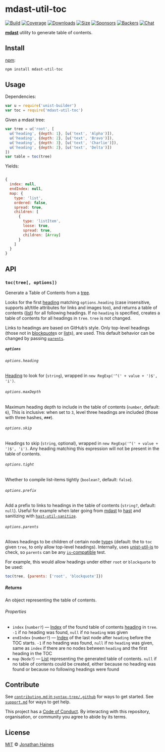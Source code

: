 # mdast-util-toc

[![Build][build-badge]][build]
[![Coverage][coverage-badge]][coverage]
[![Downloads][downloads-badge]][downloads]
[![Size][size-badge]][size]
[![Sponsors][sponsors-badge]][collective]
[![Backers][backers-badge]][collective]
[![Chat][chat-badge]][chat]

[**mdast**][mdast] utility to generate table of contents.

## Install

[npm][]:

```sh
npm install mdast-util-toc
```

## Usage

Dependencies:

```javascript
var u = require('unist-builder')
var toc = require('mdast-util-toc')
```

Given a mdast tree:

```javascript
var tree = u('root', [
  u('heading', {depth: 1}, [u('text', 'Alpha')]),
  u('heading', {depth: 2}, [u('text', 'Bravo')]),
  u('heading', {depth: 3}, [u('text', 'Charlie')]),
  u('heading', {depth: 2}, [u('text', 'Delta')])
])
var table = toc(tree)
```

Yields:

```javascript

{
  index: null,
  endIndex: null,
  map: {
    type: 'list',
    ordered: false,
    spread: true,
    children: [
      {
        type: 'listItem',
        loose: true,
        spread: true,
        children: [Array]
      }
    ]
  }
}
```

## API

### `toc(tree[, options])`

Generate a Table of Contents from a [tree][].

Looks for the first [heading][] matching `options.heading` (case insensitive,
supports alt/title attributes for links and images too), and returns a table
of contents ([list][]) for all following headings.
If no `heading` is specified, creates a table of contents for all headings in
`tree`.
`tree` is not changed.

Links to headings are based on GitHub’s style.
Only top-level headings (those not in [blockquote][]s or [list][]s), are used.
This default behavior can be changed by passing [`parents`][parents].

##### `options`

###### `options.heading`

[Heading][] to look for (`string`), wrapped in `new RegExp('^(' + value + ')$',
'i')`.

###### `options.maxDepth`

Maximum heading depth to include in the table of contents (`number`, default:
`6`),
This is inclusive: when set to `3`, level three headings are included (those
with three hashes, `###`).

###### `options.skip`

Headings to skip (`string`, optional), wrapped in
`new RegExp('^(' + value + ')$', 'i')`.
Any heading matching this expression will not be present in the table of
contents.

###### `options.tight`

Whether to compile list-items tightly (`boolean?`, default: `false`).

###### `options.prefix`

Add a prefix to links to headings in the table of contents (`string?`,
default: `null`).
Useful for example when later going from [mdast][] to [hast][] and sanitizing
with [`hast-util-sanitize`][hast-util-sanitize].

###### `options.parents`

Allows headings to be children of certain node [type][]s (default: the to `toc`
given `tree`, to only allow top-level headings).
Internally, uses [unist-util-is][is] to check, so `parents` can be any
[`is`-compatible][is] test.

For example, this would allow headings under either `root` or `blockquote` to be
used:

```js
toc(tree, {parents: ['root', 'blockquote']})
```

##### Returns

An object representing the table of contents.

###### Properties

*   `index` (`number?`)
    — [Index][] of the found table of contents [heading][] in `tree`.
    `-1` if no heading was found, `null` if no `heading` was given
*   `endIndex` (`number?`)
    — [Index][] of the last node after `heading` before the TOC starts.
    `-1` if no heading was found, `null` if no `heading` was given,
    same as `index` if there are no nodes between `heading` and the
    first heading in the TOC
*   `map` (`Node?`)
    — [List][] representing the generated table of contents.
    `null` if no table of contents could be created, either because
    no heading was found or because no following headings were found

## Contribute

See [`contributing.md` in `syntax-tree/.github`][contributing] for ways to get
started.
See [`support.md`][support] for ways to get help.

This project has a [Code of Conduct][coc].
By interacting with this repository, organisation, or community you agree to
abide by its terms.

## License

[MIT][license] © [Jonathan Haines][author]

<!-- Definitions -->

[build-badge]: https://img.shields.io/travis/syntax-tree/mdast-util-toc.svg

[build]: https://travis-ci.org/syntax-tree/mdast-util-toc

[coverage-badge]: https://img.shields.io/codecov/c/github/syntax-tree/mdast-util-toc.svg

[coverage]: https://codecov.io/github/syntax-tree/mdast-util-toc

[downloads-badge]: https://img.shields.io/npm/dm/mdast-util-toc.svg

[downloads]: https://www.npmjs.com/package/mdast-util-toc

[size-badge]: https://img.shields.io/bundlephobia/minzip/mdast-util-toc.svg

[size]: https://bundlephobia.com/result?p=mdast-util-toc

[sponsors-badge]: https://opencollective.com/unified/sponsors/badge.svg

[backers-badge]: https://opencollective.com/unified/backers/badge.svg

[collective]: https://opencollective.com/unified

[chat-badge]: https://img.shields.io/badge/join%20the%20community-on%20spectrum-7b16ff.svg

[chat]: https://spectrum.chat/unified/syntax-tree

[npm]: https://docs.npmjs.com/cli/install

[license]: license

[author]: https://barrythepenguin.github.io

[contributing]: https://github.com/syntax-tree/.github/blob/master/contributing.md

[support]: https://github.com/syntax-tree/.github/blob/master/support.md

[coc]: https://github.com/syntax-tree/.github/blob/master/code-of-conduct.md

[mdast]: https://github.com/syntax-tree/mdast

[hast]: https://github.com/syntax-tree/hast

[hast-util-sanitize]: https://github.com/syntax-tree/hast-util-sanitize

[is]: https://github.com/syntax-tree/unist-util-is

[tree]: https://github.com/syntax-tree/unist#tree

[type]: https://github.com/syntax-tree/unist#type

[index]: https://github.com/syntax-tree/unist#index

[heading]: https://github.com/syntax-tree/mdast#heading

[list]: https://github.com/syntax-tree/mdast#list

[blockquote]: https://github.com/syntax-tree/mdast#blockquote

[parents]: #optionsparents
